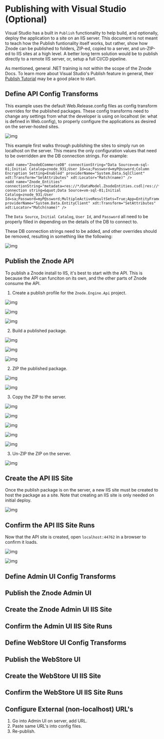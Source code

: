 # Publishing with Visual Studio (Optional)

Visual Studio has a built in `Publish` functionality to help build, and optionally, deploy the application to a site on an IIS server. This document is not meant to teach how the Publish funtionality itself works, but rather, show how Znode can be published to folders, ZIP-ed, copied to a server, and un-ZIP-ed to IIS sites at a high level. A better long term solution would be to publish directly to a remote IIS server, or, setup a full CI/CD pipeline.

As mentioned, general .NET training is not within the scope of the Znode Docs. To learn more about Visual Studio's Publish feature in general, their [Publish Tutorial](https://docs.microsoft.com/en-us/visualstudio/deployment/tutorial-import-publish-settings-iis?view=vs-2019) may be a good place to start.

## Define API Config Transforms

This example uses the default Web.Release.config files as config transform overrides for the published packages. These config transforms need to change any settings from what the developer is using on localhost (ie: what is defined in Web.config), to properly configure the applications as desired on the server-hosted sites.

![img](_assets/0000_api_web_release_config.png)

This example first walks through publishing the sites to simply run on localhost on the server. This means the only configuration values that need to be overridden are the DB connection strings. For example:

```
<add name="ZnodeECommerceDB" connectionString="Data Source=vm-sql-01;Initial Catalog=znode_931;User Id=sa;Password=myP@ssword;Column Encryption Setting=Enabled" providerName="System.Data.SqlClient" xdt:Transform="SetAttributes" xdt:Locator="Match(name)" />
<add name="Znode_Entities" connectionString="metadata=res://*/DataModel.ZnodeEntities.csdl|res://*/DataModel.ZnodeEntities.ssdl|res://*/DataModel.ZnodeEntities.msl;provider=System.Data.SqlClient;provider connection string=&quot;Data Source=vm-sql-01;Initial Catalog=znode_931;User Id=sa;Password=myP@ssword;MultipleActiveResultSets=True;App=EntityFramework&quot;" providerName="System.Data.EntityClient" xdt:Transform="SetAttributes" xdt:Locator="Match(name)" />
```

The `Data Source`, `Initial Catalog`, `User Id`, and `Password` all need to be properly filled in depending on the details of the DB to connect to.

These DB connection strings need to be added, and other overrides should be removed, resulting in something like the following:

![img](_assets/0001_api_config.png)

## Publish the Znode API

To publish a Znode install to IIS, it's best to start with the API. This is because the API can funciton on its own, and the other parts of Znode consume the API.

1. Create a publish profile for the `Znode.Engine.Api` project.

![img](_assets/0010_api_publish.png)

![img](_assets/0020_api_new_profile.png)

![img](_assets/0030_api_create_profile.png)

2. Build a published package.

![img](_assets/0040_api_build_and_publish.png)

![img](_assets/0050_api_publish_processing.png)

![img](_assets/0060_api_publish_log_output.png)

2. ZIP the published package.

![img](_assets/0070_api_open_folder.png)

![img](_assets/0080_api_create_zip.png)

3. Copy the ZIP to the server.

![img](_assets/0090_api_bin_zip.png)

![img](_assets/0100_api_bin_zip_renaming.png)

![img](_assets/0110_api_bin_zip_renaming_to_api.png)

![img](_assets/0120_api_bin_zip_copy.png)

![img](_assets/0140_api_paste_zip.png)

3. Un-ZIP the ZIP on the server.

![img](_assets/0150_api_unzip.png)

## Create the API IIS Site

Once the publish package is on the server, a new IIS site must be created to host the package as a site. Note that creating an IIS site is only needed on initial deploy.

![img](_assets/0160_api_create_iis_site.png)

## Confirm the API IIS Site Runs

Now that the API site is created, open `localhost:44762` in a browser to confirm it loads.

![img](_assets/0170_api_browse_api_site.png)

![img](_assets/0180_api_tab.png)

## Define Admin UI Config Transforms

## Publish the Znode Admin UI

## Create the Znode Admin UI IIS Site

## Confirm the Admin UI IIS Site Runs

## Define WebStore UI Config Transforms

## Publish the WebStore UI

## Create the WebStore UI IIS Site

## Confirm the WebStore UI IIS Site Runs

## Configure External (non-localhost) URL's

1. Go into Admin UI on server, add URL.
1. Paste same URL's into config files.
1. Re-publish.